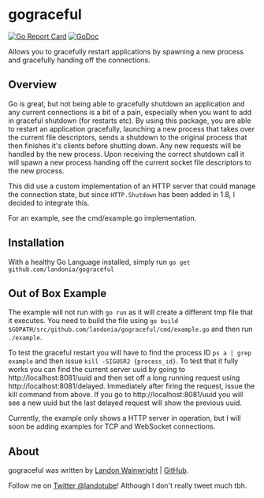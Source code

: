 # gograceful

[![Go Report Card](https://goreportcard.com/badge/github.com/landonia/gograceful)](https://goreportcard.com/report/github.com/landonia/gograceful)
[![GoDoc](https://godoc.org/github.com/landonia/gograceful?status.svg)](https://godoc.org/github.com/landonia/gograceful)

Allows you to gracefully restart applications by spawning a new process and gracefully handing off the connections.

## Overview

Go is great, but not being able to gracefully shutdown an application and any current connections is a bit of a pain, especially when you want to add in graceful shutdown (for restarts etc). By using this package, you are able to restart an application gracefully, launching a new process that takes over the current file descriptors, sends a shutdown to the original process that then finishes it's clients before shutting down. Any new requests will be handled by the new process. Upon receiving the correct shutdown call it will spawn a new process handing off the current socket file descriptors to the new process.

This did use a custom implementation of an HTTP server that could manage the connection state, but since
`HTTP.Shutdown` has been added in 1.8, I decided to integrate this.

For an example, see the cmd/example.go implementation.

## Installation

With a healthy Go Language installed, simply run `go get github.com/landonia/gograceful`

## Out of Box Example

The example will not run with `go run` as it will create a different tmp file that it executes.
You need to build the file using `go build $GOPATH/src/github.com/landonia/gograceful/cmd/example.go` and then run `./example`.

To test the graceful restart you will have to find the process ID `ps a | grep example` and then
issue `kill -SIGUSR2 {process_id}`. To test that it fully works you can find the current server uuid
by going to http://localhost:8081/uuid and then set off a long running request using http://localhost:8081/delayed. Immediately after firing the request, issue the kill command from above. If you go to http://localhost:8081/uuid you will see a new uuid but the last delayed request will show the previous uuid.

Currently, the example only shows a HTTP server in operation, but I will soon be adding examples
for TCP and WebSocket connections.

## About

gograceful was written by [Landon Wainwright](http://www.landotube.com) | [GitHub](https://github.com/landonia).

Follow me on [Twitter @landotube](http://www.twitter.com/landotube)! Although I don't really tweet much tbh.
